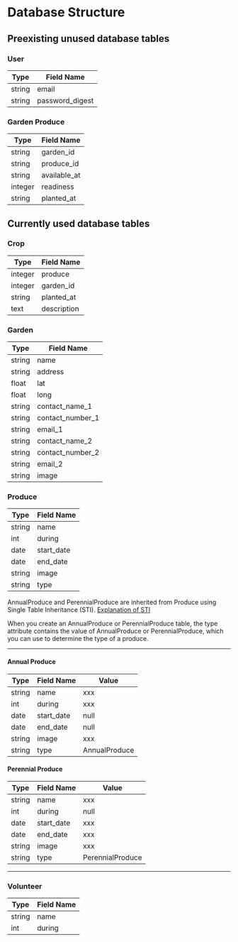 # Database Structure

## Preexisting unused database tables

### User

Type | Field Name
--- | ---
string | email
string | password_digest

### Garden Produce

Type | Field Name
--- | ---
string | garden_id
string | produce_id
string | available_at
integer | readiness
string | planted_at

## Currently used database tables

### Crop

Type | Field Name
--- | ---
integer | produce
integer | garden_id
string | planted_at
text | description

### Garden

Type | Field Name
--- | ---
string | name
string | address
float | lat
float | long
string | contact_name_1
string | contact_number_1
string | email_1
string | contact_name_2
string | contact_number_2
string | email_2
string | image

### Produce

Type | Field Name
--- | ---
string | name
int | during
date | start_date
date | end_date
string | image
string | type

AnnualProduce and PerennialProduce are inherited from Produce using Single Table Inheritance (STI).
[Explanation of STI](https://medium.com/@dcordz/single-table-inheritance-using-rails-5-02-6738bdd5101a)

When you create an AnnualProduce or PerennialProduce table, the type attribute contains the value of AnnualProduce or PerennialProduce, which you can use to determine the type of a produce.

***

#### Annual Produce

Type | Field Name | Value
--- | --- | ---
string | name | xxx
int | during | xxx
date | start_date | null
date | end_date | null
string | image | xxx
string | type | AnnualProduce

#### Perennial Produce

Type | Field Name | Value
--- | --- | ---
string | name | xxx
int | during | null
date | start_date | xxx
date | end_date | xxx
string | image | xxx
string | type | PerennialProduce

***

### Volunteer

Type | Field Name
--- | ---
string | name
int | during

